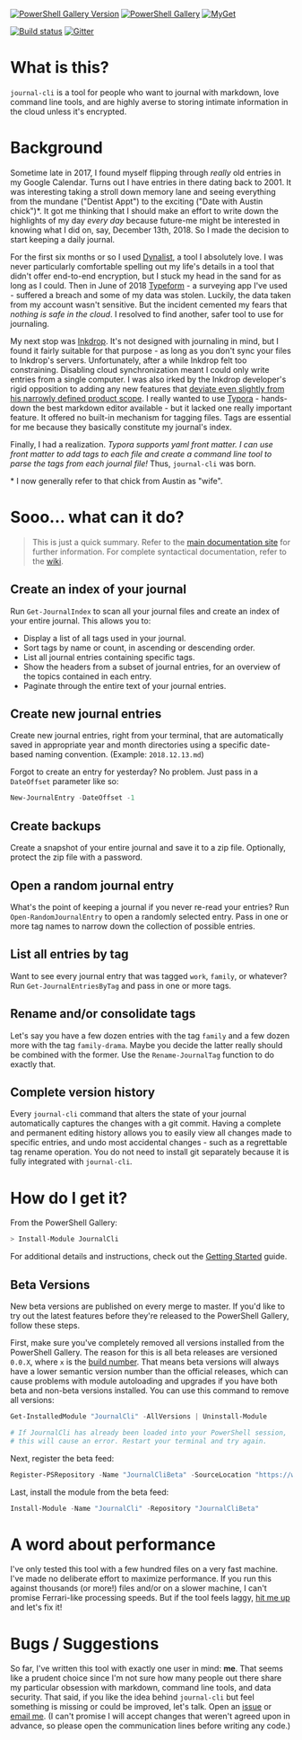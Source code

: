 [![PowerShell Gallery Version](https://img.shields.io/powershellgallery/v/JournalCli?style=for-the-badge&logo=powershell)](https://www.powershellgallery.com/packages/JournalCli) [![PowerShell Gallery](https://img.shields.io/powershellgallery/dt/journalcli?style=for-the-badge&label=Downloads&logo=powershell)](https://www.powershellgallery.com/packages/JournalCli) [![MyGet](https://img.shields.io/myget/journal-cli/v/JournalCli?label=Beta&style=for-the-badge&logo=powershell)](https://www.myget.org/feed/journal-cli/package/nuget/JournalCli) 

[![Build status](https://img.shields.io/appveyor/build/refactorsaurusrex/journal-cli/master?style=for-the-badge&logo=appveyor)](https://ci.appveyor.com/project/refactorsaurusrex/journal-cli/branch/master) [![Gitter](https://img.shields.io/gitter/room/journal-cli/community?style=for-the-badge&logo=gitter)](https://gitter.im/journal-cli/community)

# What is this?

`journal-cli` is a tool for people who want to journal with markdown, love command line tools, and are highly averse to storing intimate information in the cloud unless it's encrypted.

# Background

Sometime late in 2017, I found myself flipping through _really_ old entries in my Google Calendar. Turns out I have entries in there dating back to 2001. It was interesting taking a stroll down memory lane and seeing everything from the mundane ("Dentist Appt") to the exciting ("Date with Austin chick")\*. It got me thinking that I should make an effort to write down the highlights of my day _every day_ because future-me might be interested in knowing what I did on, say, December 13th, 2018. So I made the decision to start keeping a daily journal. 

For the first six months or so I used [Dynalist][dl], a tool I absolutely love. I was never particularly comfortable spelling out my life's details in a tool that didn't offer end-to-end encryption, but I stuck my head in the sand for as long as I could. Then in June of 2018 [Typeform][tf] - a surveying app I've used - suffered a breach and some of my data was stolen. Luckily, the data taken from my account wasn't sensitive. But the incident cemented my fears that _nothing is safe in the cloud_. I resolved to find another, safer tool to use for journaling. 

My next stop was [Inkdrop][id]. It's not designed with journaling in mind, but I found it fairly suitable for that purpose - as long as you don't sync your files to Inkdrop's servers. Unfortunately, after a while Inkdrop felt too constraining. Disabling cloud synchronization meant I could only write entries from a single computer. I was also irked by the Inkdrop developer's rigid opposition to adding any new features that [deviate even slightly from his narrowly defined product scope][id-journal]. I really wanted to use [Typora](https://typora.io/) - hands-down the best markdown editor available - but it lacked one really important feature. It offered no built-in mechanism for tagging files. Tags are essential for me because they basically constitute my journal's index.  

Finally, I had a realization. *Typora supports yaml front matter. I can use front matter to add tags to each file and create a command line tool to parse the tags from each journal file!* Thus, `journal-cli` was born.

\* I now generally refer to that chick from Austin as "wife".

# Sooo... what can it do? 

> This is just a quick summary. Refer to the [main documentation site](https://journalcli.me) for further information. For complete syntactical documentation, refer to the [wiki](https://github.com/refactorsaurusrex/journal-cli/wiki).

## Create an index of your journal

Run `Get-JournalIndex` to scan all your journal files and create an index of your entire journal. This allows you to:

- Display a list of all tags used in your journal.
- Sort tags by name or count, in ascending or descending order.
- List all journal entries containing specific tags.
- Show the headers from a subset of journal entries, for an overview of the topics contained in each entry.
- Paginate through the entire text of your journal entries.

## Create new journal entries

Create new journal entries, right from your terminal, that are automatically saved in appropriate year and month directories using a specific date-based naming convention. (Example: `2018.12.13.md`) 

Forgot to create an entry for yesterday? No problem. Just pass in a `DateOffset` parameter like so:

```powershell
New-JournalEntry -DateOffset -1
```

## Create backups

Create a snapshot of your entire journal and save it to a zip file. Optionally, protect the zip file with a password.

## Open a random journal entry

What's the point of keeping a journal if you never re-read your entries? Run `Open-RandomJournalEntry` to open a randomly selected entry. Pass in one or more tag names to narrow down the collection of possible entries.

## List all entries by tag

Want to see every journal entry that was tagged `work`, `family`, or whatever? Run `Get-JournalEntriesByTag` and pass in one or more tags.

## Rename and/or consolidate tags

Let's say you have a few dozen entries with the tag `family` and a few dozen more with the tag `family-drama`. Maybe you decide the latter really should be combined with the former. Use the `Rename-JournalTag` function to do exactly that. 

## Complete version history

Every `journal-cli` command that alters the state of your journal automatically captures the changes with a git commit. Having a complete and permanent editing history allows you to easily view all changes made to specific entries, and undo most accidental changes  - such as a regrettable tag rename operation. You do not need to install git separately because it is fully integrated with `journal-cli`.

# How do I get it?

From the PowerShell Gallery:

```powershell
> Install-Module JournalCli 
```

For additional details and instructions, check out the [Getting Started](https://journalcli.me/docs/getting-started) guide.

## Beta Versions

New beta versions are published on every merge to master. If you'd like to try out the latest features before they're released to the PowerShell Gallery, follow these steps.

First, make sure you've completely removed all versions installed from the PowerShell Gallery. The reason for this is all beta releases are versioned `0.0.X`, where `x` is the [build number](https://ci.appveyor.com/project/refactorsaurusrex/journal-cli). That means beta versions will always have a lower semantic version number than the official releases, which can cause problems with module autoloading and upgrades if you have both beta and non-beta versions installed. You can use this command to remove all versions:

```powershell
Get-InstalledModule "JournalCli" -AllVersions | Uninstall-Module

# If JournalCli has already been loaded into your PowerShell session, 
# this will cause an error. Restart your terminal and try again.
```

Next, register the beta feed:

```powershell
Register-PSRepository -Name "JournalCliBeta" -SourceLocation "https://www.myget.org/F/journal-cli/api/v2"
```

Last, install the module from the beta feed:

```powershell
Install-Module -Name "JournalCli" -Repository "JournalCliBeta" 
```

# A word about performance

I've only tested this tool with a few hundred files on a very fast machine. I've made no deliberate effort to maximize performance. If you run this against thousands (or more!) files and/or on a slower machine, I can't promise Ferrari-like processing speeds. But if the tool feels laggy, [hit me up](https://github.com/refactorsaurusrex/journal-cli/issues) and let's fix it!

# Bugs / Suggestions

So far, I've written this tool with exactly one user in mind: **me**. That seems like a prudent choice since I'm not sure how many people out there share my particular obsession with markdown, command line tools, and data security. That said, if you like the idea behind `journal-cli` but feel something is missing or could be improved, let's talk. Open an [issue][issues] or [email me][profile]. (I can't promise I will accept changes that weren't agreed upon in advance, so please open the communication lines before writing any code.)

[dl]: https://dynalist.io/
[tf]: https://www.typeform.com/
[id]: https://inkdrop.app/
[id-journal]: https://forum.inkdrop.app/t/save-the-currently-selected-notebook/883/6
[issues]: https://github.com/refactorsaurusrex/journal-cli/issues
[profile]: https://github.com/refactorsaurusrex
